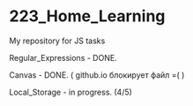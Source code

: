 # 223_Home_Learning
My repository for JS tasks

Regular_Expressions - DONE.

Canvas - DONE. ( github.io блокирует файл =( )

Local_Storage - in progress. (4/5)
